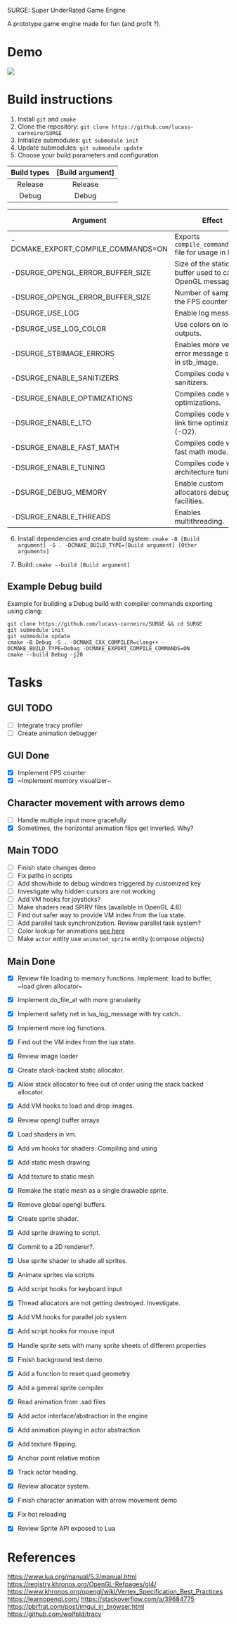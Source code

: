  SURGE: Super UnderRated Game Engine

 A prototype game engine made for fun (and profit ?).

# Demo

![](demos/demo.gif)

# Build instructions

1. Install `git` and `cmake`
2. Clone the repository: `git clone https://github.com/lucass-carneiro/SURGE`
3. Initialize submodules: `git submodule init`
4. Update submodules: `git submodule update`
5. Choose your build parameters and configuration

| Build types | [Build argument] |
|:-----------:|:----------------:|
|   Release   |      Release     |
|    Debug    |       Debug      |

| Argument                           | Effect                                                     | Possible values | Default value            |
|------------------------------------|------------------------------------------------------------|-----------------|--------------------------|
| -DCMAKE_EXPORT_COMPILE_COMMANDS=ON | Exports `compile_commands.json` file for usage in IDEs.    | OFF/ON          | OFF                      |
| -DSURGE_OPENGL_ERROR_BUFFER_SIZE   | Size of the static buffer used to capture OpenGL messages  | >=1024          | 1024                     |
| -DSURGE_OPENGL_ERROR_BUFFER_SIZE   | Number of samples in the FPS counter (2)                   | Integer         | 1024                     |
| -DSURGE_USE_LOG                    | Enable log messages.                                       | OFF/ON          | ON                       |
| -DSURGE_USE_LOG_COLOR              | Use colors on log outputs.                                 | OFF/ON          | ON                       |
| -DSURGE_STBIMAGE_ERRORS            | Enables more verbose error message strings in stb_image.   | OFF/ON          | ON                       |
| -DSURGE_ENABLE_SANITIZERS          | Compiles code with sanitizers.                             | OFF/ON          | ON (Debug), OFF(Release) |
| -DSURGE_ENABLE_OPTIMIZATIONS       | Compiles code with optimizations.                          | OFF/ON          | OFF (Debug), ON(Release) |
| -DSURGE_ENABLE_LTO                 | Compiles code with link time optimizations (-O2).          | OFF/ON          | OFF (Debug), ON(Release) |
| -DSURGE_ENABLE_FAST_MATH           | Compiles code with fast math mode.                         | OFF/ON          | OFF (Debug), ON(Release) |
| -DSURGE_ENABLE_TUNING              | Compiles code with architecture tuning.                    | OFF/ON          | OFF (Debug), ON(Release) |
| -DSURGE_DEBUG_MEMORY               | Enable custom allocators debug facilities.                 | OFF/ON          | ON (Debug), OFF(Release) |
| -DSURGE_ENABLE_THREADS             | Enables multithreading.                                    | OFF/ON          | ON                       |

6. Install dependencies and create build system:
`cmake -B [Build argument] -S . -DCMAKE_BUILD_TYPE=[Build argument] [Other arguments]`

7. Build: `cmake --build [Build argument]`

## Example Debug build

Example for building a Debug build with compiler commands exporting using clang:

```
git clone https://github.com/lucass-carneiro/SURGE && cd SURGE
git submodule init
git submodule update
cmake -B Debug -S . -DCMAKE_CXX_COMPILER=clang++ -DCMAKE_BUILD_TYPE=Debug -DCMAKE_EXPORT_COMPILE_COMMANDS=ON
cmake --build Debug -j20
```

# Tasks

## GUI TODO
* [ ] Integrate tracy profiler
* [ ] Create animation debugger

## GUI Done
* [x] Implement FPS counter
* [x] ~Implement memory visualizer~

## Character movement with arrows demo
* [ ] Handle multiple input more gracefully
* [x] Sometimes, the horizontal animation flips get inverted. Why?

##  Main TODO
* [ ] Finish state changes demo
* [ ] Fix paths in scripts
* [ ] Add show/hide to debug windows triggered by customized key
* [ ] Investigate why hidden cursors are not working
* [ ] Add VM hooks for joysticks?
* [ ] Make shaders read SPIRV files (available in OpenGL 4.6)
* [ ] Find out safer way to provide VM index from the lua state.
* [ ] Add parallel task synchronization. Review parallel task system?
* [ ] Color lookup for animations [see here](https://www.youtube.com/watch?v=HsOKwUwL1bE)
* [ ] Make `actor` entity use `animated_sprite` entity (compose objects)

## Main Done
* [x] Review file loading to memory functions. Implement: load to buffer, ~load given allocator~
* [x] Implement do_file_at with more granularity
* [x] Implement safety net in lua_log_message with try catch.
* [x] Implement more log functions.
* [x] Find out the VM index from the lua state.
* [x] Review image loader
* [x] Create stack-backed static allocator.
* [x] Allow stack allocator to free out of order using the stack backed allocator.
* [x] Add VM hooks to load and drop images.
* [x] Review opengl buffer arrays
* [x] Load shaders in vm.
* [x] Add vm hooks for shaders: Compiling and using
* [x] Add static mesh drawing
* [x] Add texture to static mesh
* [x] Remake the static mesh as a single drawable sprite.
* [x] Remove global opengl buffers.
* [x] Create sprite shader.
* [x] Add sprite drawing to script.
* [x] Commit to a 2D renderer?.
* [x] Use sprite shader to shade all sprites. 
* [x] Animate sprites via scripts
* [x] Add script hooks for keyboard input
* [x] Thread allocators are not getting destroyed. Investigate.
* [x] Add VM hooks for parallel job system
* [x] Add script hooks for mouse input
* [x] Handle sprite sets with many sprite sheets of different properties
* [x] Finish background test demo
* [x] Add a function to reset quad geometry
* [x] Add a general sprite compiler
* [x] Read animation from .sad files
* [x] Add actor interface/abstraction in the engine
* [x] Add animation playing in actor abstraction
* [x] Add texture flipping.
* [x] Anchor point relative motion
* [x] Track actor heading.
* [x] Review allocator system.
* [x] Finish character animation with arrow movement demo
* [x] Fix hot reloading
* [x] Review Sprite API exposed to Lua


# References
https://www.lua.org/manual/5.3/manual.html
https://registry.khronos.org/OpenGL-Refpages/gl4/
https://www.khronos.org/opengl/wiki/Vertex_Specification_Best_Practices
https://learnopengl.com/
https://stackoverflow.com/a/39684775
https://pbrfrat.com/post/imgui_in_browser.html
https://github.com/wolfpld/tracy